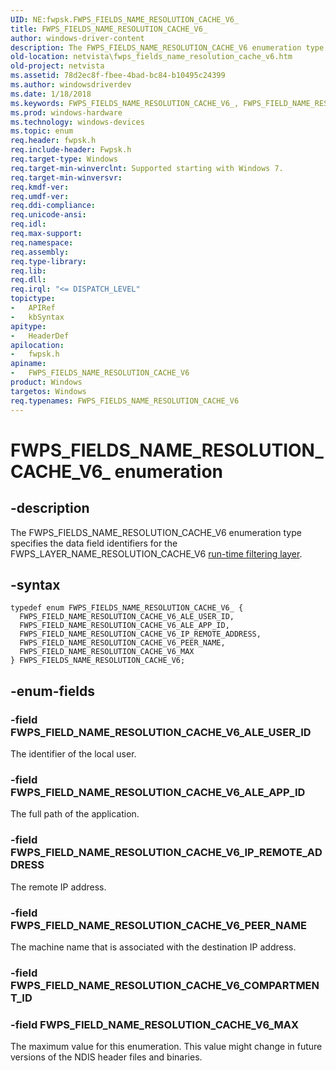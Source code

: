 ```yaml
---
UID: NE:fwpsk.FWPS_FIELDS_NAME_RESOLUTION_CACHE_V6_
title: FWPS_FIELDS_NAME_RESOLUTION_CACHE_V6_
author: windows-driver-content
description: The FWPS_FIELDS_NAME_RESOLUTION_CACHE_V6 enumeration type specifies the data field identifiers for the FWPS_LAYER_NAME_RESOLUTION_CACHE_V6 run-time filtering layer.
old-location: netvista\fwps_fields_name_resolution_cache_v6.htm
old-project: netvista
ms.assetid: 78d2ec8f-fbee-4bad-bc84-b10495c24399
ms.author: windowsdriverdev
ms.date: 1/18/2018
ms.keywords: FWPS_FIELDS_NAME_RESOLUTION_CACHE_V6_, FWPS_FIELD_NAME_RESOLUTION_CACHE_V6_PEER_NAME, FWPS_FIELDS_NAME_RESOLUTION_CACHE_V6, FWPS_FIELD_NAME_RESOLUTION_CACHE_V6_ALE_USER_ID, FWPS_FIELDS_NAME_RESOLUTION_CACHE_V6 enumeration [Network Drivers Starting with Windows Vista], wfp_ref_5_const_3_data_fields_53aef03d-34ba-4bfa-81fd-5329f78dcab7.xml, netvista.fwps_fields_name_resolution_cache_v6, FWPS_FIELD_NAME_RESOLUTION_CACHE_V6_ALE_APP_ID, FWPS_FIELD_NAME_RESOLUTION_CACHE_V6_IP_REMOTE_ADDRESS, fwpsk/FWPS_FIELDS_NAME_RESOLUTION_CACHE_V6, fwpsk/FWPS_FIELD_NAME_RESOLUTION_CACHE_V6_PEER_NAME, FWPS_FIELD_NAME_RESOLUTION_CACHE_V6_MAX, fwpsk/FWPS_FIELD_NAME_RESOLUTION_CACHE_V6_ALE_APP_ID, fwpsk/FWPS_FIELD_NAME_RESOLUTION_CACHE_V6_ALE_USER_ID, fwpsk/FWPS_FIELD_NAME_RESOLUTION_CACHE_V6_IP_REMOTE_ADDRESS, fwpsk/FWPS_FIELD_NAME_RESOLUTION_CACHE_V6_MAX
ms.prod: windows-hardware
ms.technology: windows-devices
ms.topic: enum
req.header: fwpsk.h
req.include-header: Fwpsk.h
req.target-type: Windows
req.target-min-winverclnt: Supported starting with Windows 7.
req.target-min-winversvr: 
req.kmdf-ver: 
req.umdf-ver: 
req.ddi-compliance: 
req.unicode-ansi: 
req.idl: 
req.max-support: 
req.namespace: 
req.assembly: 
req.type-library: 
req.lib: 
req.dll: 
req.irql: "<= DISPATCH_LEVEL"
topictype:
-	APIRef
-	kbSyntax
apitype:
-	HeaderDef
apilocation:
-	fwpsk.h
apiname:
-	FWPS_FIELDS_NAME_RESOLUTION_CACHE_V6
product: Windows
targetos: Windows
req.typenames: FWPS_FIELDS_NAME_RESOLUTION_CACHE_V6
---
```


# FWPS_FIELDS_NAME_RESOLUTION_CACHE_V6_ enumeration


## -description


The FWPS_FIELDS_NAME_RESOLUTION_CACHE_V6 enumeration type specifies the data field identifiers for
  the FWPS_LAYER_NAME_RESOLUTION_CACHE_V6 
  <a href="https://msdn.microsoft.com/en-us/library/windows/desktop/aa366492">run-time filtering layer</a>.


## -syntax


````
typedef enum FWPS_FIELDS_NAME_RESOLUTION_CACHE_V6_ { 
  FWPS_FIELD_NAME_RESOLUTION_CACHE_V6_ALE_USER_ID,
  FWPS_FIELD_NAME_RESOLUTION_CACHE_V6_ALE_APP_ID,
  FWPS_FIELD_NAME_RESOLUTION_CACHE_V6_IP_REMOTE_ADDRESS,
  FWPS_FIELD_NAME_RESOLUTION_CACHE_V6_PEER_NAME,
  FWPS_FIELD_NAME_RESOLUTION_CACHE_V6_MAX
} FWPS_FIELDS_NAME_RESOLUTION_CACHE_V6;
````


## -enum-fields




### -field FWPS_FIELD_NAME_RESOLUTION_CACHE_V6_ALE_USER_ID

The identifier of the local user.


### -field FWPS_FIELD_NAME_RESOLUTION_CACHE_V6_ALE_APP_ID

The full path of the application.


### -field FWPS_FIELD_NAME_RESOLUTION_CACHE_V6_IP_REMOTE_ADDRESS

The remote IP address.


### -field FWPS_FIELD_NAME_RESOLUTION_CACHE_V6_PEER_NAME

The machine name that is associated with the destination IP address.


### -field FWPS_FIELD_NAME_RESOLUTION_CACHE_V6_COMPARTMENT_ID



### -field FWPS_FIELD_NAME_RESOLUTION_CACHE_V6_MAX

The maximum value for this enumeration. This value might change in future versions of the NDIS
     header files and binaries.


